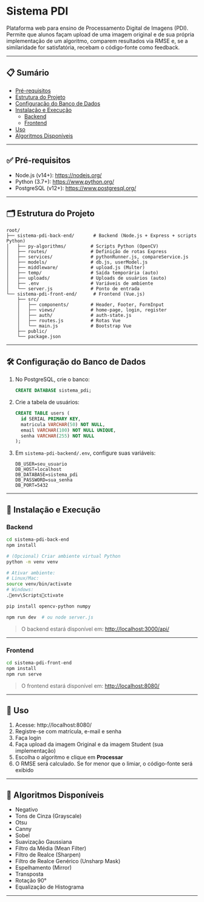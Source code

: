 # Sistema PDI

Plataforma web para ensino de Processamento Digital de Imagens (PDI).  
Permite que alunos façam upload de uma imagem original e de sua própria implementação de um algoritmo, comparem resultados via RMSE e, se a similaridade for satisfatória, recebam o código‑fonte como feedback.

---

## 📋 Sumário

- [Pré-requisitos](#pré-requisitos)  
- [Estrutura do Projeto](#estrutura-do-projeto)  
- [Configuração do Banco de Dados](#configuração-do-banco-de-dados)  
- [Instalação e Execução](#instalação-e-execução)  
  - [Backend](#backend)  
  - [Frontend](#frontend)  
- [Uso](#uso)  
- [Algoritmos Disponíveis](#algoritmos-disponíveis)

---

## ✅ Pré-requisitos

- Node.js (v14+): https://nodejs.org/  
- Python (3.7+): https://www.python.org/  
- PostgreSQL (v12+): https://www.postgresql.org/  

---

## 🗂️ Estrutura do Projeto

```
root/
├── sistema-pdi-back-end/       # Backend (Node.js + Express + scripts Python)
│   ├── py-algorithms/         # Scripts Python (OpenCV)
│   ├── routes/                # Definição de rotas Express
│   ├── services/              # pythonRunner.js, compareService.js
│   ├── models/                # db.js, userModel.js
│   ├── middleware/            # upload.js (Multer)
│   ├── temp/                  # Saída temporária (auto)
│   ├── uploads/               # Uploads de usuários (auto)
│   ├── .env                   # Variáveis de ambiente
│   └── server.js              # Ponto de entrada
└── sistema-pdi-front-end/      # Frontend (Vue.js)
    ├── src/
    │   ├── components/        # Header, Footer, FormInput
    │   ├── views/             # home-page, login, register
    │   ├── auth/              # auth-state.js
    │   ├── routes.js          # Rotas Vue
    │   └── main.js            # Bootstrap Vue
    ├── public/
    └── package.json
```

---

## 🛠️ Configuração do Banco de Dados

1. No PostgreSQL, crie o banco:
   ```sql
   CREATE DATABASE sistema_pdi;
   ```

2. Crie a tabela de usuários:
   ```sql
   CREATE TABLE users (
     id SERIAL PRIMARY KEY,
     matricula VARCHAR(50) NOT NULL,
     email VARCHAR(100) NOT NULL UNIQUE,
     senha VARCHAR(255) NOT NULL
   );
   ```

3. Em `sistema-pdi-backend/.env`, configure suas variáveis:

   ```
   DB_USER=seu_usuario
   DB_HOST=localhost
   DB_DATABASE=sistema_pdi
   DB_PASSWORD=sua_senha
   DB_PORT=5432
   ```

---

## 🚀 Instalação e Execução

### Backend

```bash
cd sistema-pdi-back-end
npm install

# (Opcional) Criar ambiente virtual Python
python -m venv venv

# Ativar ambiente:
# Linux/Mac:
source venv/bin/activate
# Windows:
.env\Scriptsctivate

pip install opencv-python numpy

npm run dev  # ou node server.js
```

> O backend estará disponível em: [http://localhost:3000/api/](http://localhost:3000/api/)

---

### Frontend

```bash
cd sistema-pdi-front-end
npm install
npm run serve
```

> O frontend estará disponível em: [http://localhost:8080/](http://localhost:8080/)

---

## 🧪 Uso

1. Acesse: http://localhost:8080/  
2. Registre-se com matrícula, e-mail e senha  
3. Faça login  
4. Faça upload da imagem Original e da imagem Student (sua implementação)  
5. Escolha o algoritmo e clique em **Processar**  
6. O RMSE será calculado. Se for menor que o limiar, o código-fonte será exibido  

---

## 🧠 Algoritmos Disponíveis

- Negativo  
- Tons de Cinza (Grayscale)  
- Otsu  
- Canny  
- Sobel  
- Suavização Gaussiana  
- Filtro da Média (Mean Filter)  
- Filtro de Realce (Sharpen)  
- Filtro de Realce Genérico (Unsharp Mask)  
- Espelhamento (Mirror)  
- Transposta  
- Rotação 90°  
- Equalização de Histograma  

---

